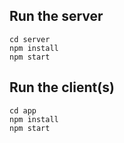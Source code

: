 ## Run the server

```
cd server
npm install
npm start
```

## Run the client(s)

```
cd app
npm install
npm start
```
